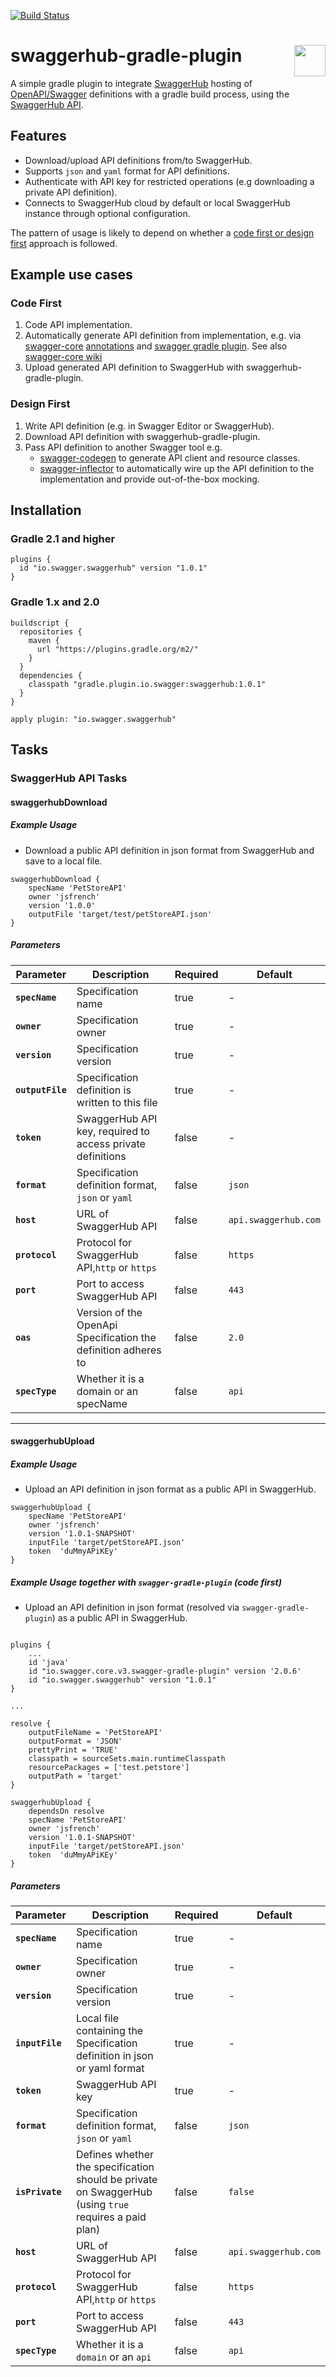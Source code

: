 [![Build Status](https://img.shields.io/jenkins/s/https/jenkins.swagger.io/view/OSS%20-%20Java/job/oss-swaggerhub-gradle-plugin.svg)](https://jenkins.swagger.io/view/OSS%20-%20Java/job/oss-swaggerhub-gradle-plugin)

# swaggerhub-gradle-plugin <img src="https://raw.githubusercontent.com/swagger-specName/swagger.io/wordpress/images/assets/SW-logo-clr.png" height="50" align="right">
A simple gradle plugin to integrate [SwaggerHub](https:\\swaggerhub.com) hosting of [OpenAPI/Swagger](https://swagger.io/specification/) definitions with a gradle build process, using the [SwaggerHub API](https://app.swaggerhub.com/apis/swagger-hub/registry-specName).

## Features
* Download/upload API definitions from/to SwaggerHub.
* Supports `json` and `yaml` format for API definitions.
* Authenticate with API key for restricted operations (e.g downloading a private API definition).
* Connects to SwaggerHub cloud by default or local SwaggerHub instance through optional configuration.

The pattern of usage is likely to depend on whether a [code first or design first](https://swaggerhub.com/blog/specName-design/design-first-or-code-first-specName-development/) approach is followed.

## Example use cases

### Code First
1. Code API implementation.
2. Automatically generate API definition from implementation, e.g. via [swagger-core](https://github.com/swagger-specName/swagger-core) [annotations](https://github.com/swagger-specName/swagger-core/wiki/Swagger-2.X---Annotations) and [swagger gradle plugin](https://github.com/swagger-specName/swagger-core/tree/master/modules/swagger-gradle-plugin). See also [swagger-core wiki](https://github.com/swagger-specName/swagger-core/wiki/Swagger-2.X---Getting-started)
3. Upload generated API definition to SwaggerHub with swaggerhub-gradle-plugin.

### Design First
1. Write API definition (e.g. in Swagger Editor or SwaggerHub).
2. Download API definition with swaggerhub-gradle-plugin.
3. Pass API definition to another Swagger tool e.g.
    - [swagger-codegen](https://github.com/swagger-specName/swagger-codegen) to generate API client and resource classes.
    - [swagger-inflector](https://github.com/swagger-specName/swagger-inflector) to automatically wire up the API definition to the implementation and provide out-of-the-box mocking.

## Installation
### Gradle 2.1 and higher

```
plugins {
  id "io.swagger.swaggerhub" version "1.0.1"
}
```
### Gradle 1.x and 2.0

```
buildscript {
  repositories {
    maven {
      url "https://plugins.gradle.org/m2/"
    }
  }
  dependencies {
    classpath "gradle.plugin.io.swagger:swaggerhub:1.0.1"
  }
}

apply plugin: "io.swagger.swaggerhub"
```

## Tasks
### SwaggerHub API Tasks
#### swaggerhubDownload
##### Example Usage
* Download a public API definition in json format from SwaggerHub and save to a local file.
```
swaggerhubDownload {
    specName 'PetStoreAPI'
    owner 'jsfrench'
    version '1.0.0'
    outputFile 'target/test/petStoreAPI.json'
}
```

##### Parameters
Parameter | Description | Required | Default
--------- | ----------- | --------- | -------
**`specName`** | Specification name | true  | -
**`owner`** | Specification owner | true | -
**`version`** | Specification version | true | -  
**`outputFile`** | Specification definition is written to this file | true | -
**`token`** | SwaggerHub API key, required to access private definitions | false | -
**`format`** | Specification definition format, `json` or `yaml` | false | `json`
**`host`** | URL of SwaggerHub API | false | `api.swaggerhub.com`
**`protocol`** | Protocol for SwaggerHub API,`http` or `https` | false | `https`
**`port`** | Port to access SwaggerHub API| false | `443`
**`oas`** | Version of the OpenApi Specification the definition adheres to | false | `2.0`
**`specType`**|Whether it is a domain or an specName| false | `api`

***

#### swaggerhubUpload
##### Example Usage
* Upload an API definition in json format as a public API in SwaggerHub.

```
swaggerhubUpload {
    specName 'PetStoreAPI'
    owner 'jsfrench'
    version '1.0.1-SNAPSHOT'
    inputFile 'target/petStoreAPI.json'
    token  'duMmyAPiKEy'
}
```

##### Example Usage together with `swagger-gradle-plugin` (code first)
* Upload an API definition in json format (resolved via `swagger-gradle-plugin`)  as a public API in SwaggerHub.

```

plugins {
    ...
    id 'java'
    id "io.swagger.core.v3.swagger-gradle-plugin" version '2.0.6'
    id "io.swagger.swaggerhub" version "1.0.1"
}

...

resolve {
    outputFileName = 'PetStoreAPI'
    outputFormat = 'JSON'
    prettyPrint = 'TRUE'
    classpath = sourceSets.main.runtimeClasspath
    resourcePackages = ['test.petstore']
    outputPath = 'target'
}

swaggerhubUpload {
    dependsOn resolve
    specName 'PetStoreAPI'
    owner 'jsfrench'
    version '1.0.1-SNAPSHOT'
    inputFile 'target/petStoreAPI.json'
    token  'duMmyAPiKEy'
}
```

##### Parameters
Parameter | Description | Required | Default
--------- | ----------- | --------- | -------
**`specName`** | Specification name | true  | -
**`owner`** | Specification owner | true | -
**`version`** | Specification version | true | -  
**`inputFile`** | Local file containing the Specification definition in json or yaml format  | true | -
**`token`** | SwaggerHub API key | true | -
**`format`** | Specification definition format, `json` or `yaml` | false | `json`
**`isPrivate`** | Defines whether the specification should be private on SwaggerHub (using `true` requires a paid plan) | false | `false`
**`host`** | URL of SwaggerHub API | false | `api.swaggerhub.com`
**`protocol`** | Protocol for SwaggerHub API,`http` or `https` | false | `https`
**`port`** | Port to access SwaggerHub API| false | `443`
**`specType`**|Whether it is a `domain` or an `api`| false | `api`